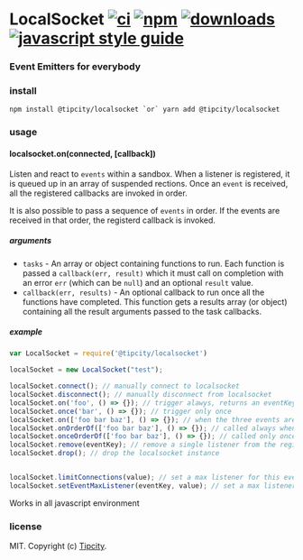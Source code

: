 # LocalSocket [![ci][ci-image]][ci-url] [![npm][npm-image]][npm-url] [![downloads][downloads-image]][downloads-url] [![javascript style guide][standard-image]][standard-url]

[ci-image]: https://img.shields.io/github/workflow/status/tipcity/localsocket/ci
[ci-url]: https://github.com/tipcity/localsocket/actions
[npm-v]: https://img.shields.io/npm/v/@tipcity/localsocket
[dependencies]: https://img.shields.io/librariesio/github/tipcity/localsocket
[npm-image]: https://img.shields.io/npm/v/localsocket.svg
[npm-url]: https://npmjs.org/package/@tipcity/localsocket
[bundle-size]: https://img.shields.io/bundlephobia/min/@tipcity/localsocket
[downloads-image]: https://img.shields.io/npm/dm/localsocket.svg
[downloads-url]: https://img.shields.io/npm/dw/@tipcity/localsocket
[standard-image]: https://img.shields.io/badge/code_style-standard-brightgreen.svg
[standard-url]: https://standardjs.com

### Event Emitters for everybody


### install

```
npm install @tipcity/localsocket `or` yarn add @tipcity/localsocket
```

### usage

#### localsocket.on(connected, [callback])

Listen and react to `events` within a sandbox. When a listener is registered,
it is queued up in an array of suspended rections. Once an `event` is received,
all the registered callbacks are invoked in order.

It is also possible to pass a sequence of `events` in order. If the events
are received in that order, the registerd callback is invoked. 

##### arguments

- `tasks` - An array or object containing functions to run. Each function is passed a
`callback(err, result)` which it must call on completion with an error `err` (which can
be `null`) and an optional `result` value.
- `callback(err, results)` - An optional callback to run once all the functions have
completed. This function gets a results array (or object) containing all the result
arguments passed to the task callbacks.

##### example

```js
var LocalSocket = require('@tipcity/localsocket')

localSocket = new LocalSocket("test");

localSocket.connect(); // manually connect to localsocket
localSocket.disconnect(); // manually disconnect from localsocket
localSocket.on('foo', () => {}); // trigger alawys, returns an eventKey
localSocket.once('bar', () => {}); // trigger only once 
localSocket.on(['foo bar baz'], () => {}); // when the three events are dispatched in this order, will ignore other events in between
localSocket.onOrderOf(['foo bar baz'], () => {}); // called always when the three events must have happened sequentially without a break
localSocket.onceOrderOf(['foo bar baz'], () => {}); // called only once when the three events must have happened sequentially without a break
localSocket.remove(eventKey); // remove a single listener from the register
localSocket.drop(); // drop the localsocket instance


localSocket.limitConnections(value); // set a max listener for this event. Throws an error, if a new listener is registered passed the limit
localSocket.setEventMaxListener(eventKey, value); // set a max listener for this event. Throws an error, if a new listener is registered passed the limit


```

Works in all javascript environment

### license

MIT. Copyright (c) [Tipcity](http://app.tipcity.co).
